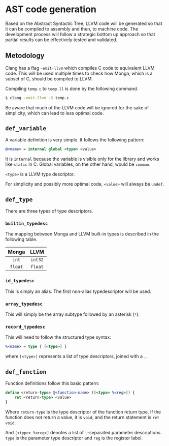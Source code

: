 # AST code generation

Based on the Abstract Syntactic Tree, LLVM code will be generated so that it can be compiled to assembly and then, to machine code. The development process will follow a strategic bottom up approach so that partial results can be effectively tested and validated.

## Metodology

Clang has a flag `-emit-llvm` which compiles C code to equivalent LLVM code. This will be used multiple times to check how Monga, which is a subset of C, should be compiled to LLVM.

Compiling `temp.c` to `temp.ll` is done by the following command.

```sh
$ clang -emit-llvm -S temp.c
```

Be aware that much of the LLVM code will be ignored for the sake of simplicity, which can lead to less optimal code.

## `def_variable`

A variable definition is very simple. It follows the following pattern:

```llvm
@<name> = internal global <type> <value>
```

It is `internal` because the variable is visible only for the library and works like `static` in C. Global variables, on the other hand, would be `common`.

`<type>` is a LLVM type descriptor.

For simplicity and possibly more optimal code, `<value>` will always be `undef`.

## `def_type`

There are three types of type descriptors.

### `builtin_typedesc`

The mapping between Monga and LLVM built-in types is described in the following table.

| Monga | LLVM |
| :-: | :-: |
| `int` | `int32` |
| `float` | `float` |

### `id_typedesc`

This is simply an alias. The first non-alias typedescriptor will be used.

### `array_typedesc`

This will simply be the array subtype followed by an asterisk (`*`).

### `record_typedesc`

This will need to follow the structured type syntax:

```llvm
%<name> = type { [<type>] }
```

where `[<type>]` represents a list of type descriptors, joined with a `,`.

## `def_function`

Function definitions follow this basic pattern:

```llvm
define <return-type> @<function-name> ([<type> %<reg>]) {
    ret <return-type> <value>
}
```

Where `return-type` is the type descriptor of the function return type. If the function does not return a value, it is `void`, and the return statement is `ret void`.

And `[<type> %<reg>]` denotes a list of `,`-separated parameter descriptions. `type` is the parameter type descriptor and `reg` is the register label.
